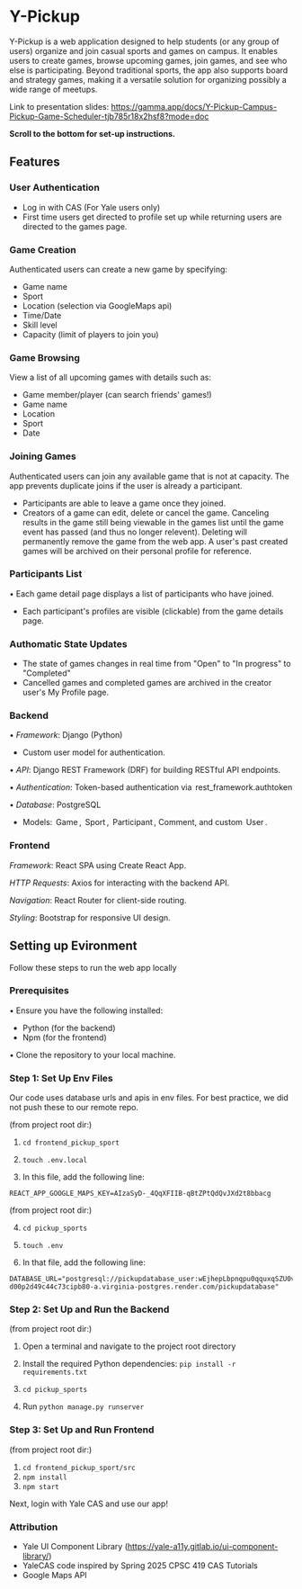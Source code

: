 # Y-Pickup

Y-Pickup is a web application designed to help students (or any group of users) organize and join casual sports and games on campus. It enables users to create games, browse upcoming games, join games, and see who else is participating. Beyond traditional sports, the app also supports board and strategy games, making it a versatile solution for organizing possibly a wide range of meetups.

Link to presentation slides: https://gamma.app/docs/Y-Pickup-Campus-Pickup-Game-Scheduler-tjb785r18x2hsf8?mode=doc

__Scroll to the bottom for set-up instructions.__

## Features

### User Authentication
- Log in with CAS (For Yale users only)
- First time users get directed to profile set up while returning users are directed to the games page. 

### Game Creation
⁠Authenticated users can create a new game by specifying:
  - Game name
  - Sport
  - Location (selection via GoogleMaps api)
  - Time/Date
  - Skill level
  - Capacity (limit of players to join you)

### Game Browsing
⁠View a list of all upcoming games with details such as:
  - Game member/player (can search friends' games!)
  - Game name
  - Location
  - Sport
  - Date

### Joining Games
⁠Authenticated users can join any available game that is not at capacity.
⁠The app prevents duplicate joins if the user is already a participant.
 - Participants are able to leave a game once they joined.
 - Creators of a game can edit, delete or cancel the game. Canceling results in the game still being viewable in the games list until the game event has passed (and thus no longer relevent). Deleting will permanently remove the game from the web app. A user's past created games will be archived on their personal profile for reference.

### Participants List
•⁠  ⁠Each game detail page displays a list of participants who have joined.
 - Each participant's profiles are visible (clickable) from the game details page.

### Authomatic State Updates 
 - The state of games changes in real time from "Open" to "In progress" to "Completed"
 - Cancelled games and completed games are archived in the creator user's My Profile page.

### Backend
•⁠  ⁠*Framework*: Django (Python)
  - Custom user model for authentication.

•⁠  ⁠*API*: Django REST Framework (DRF) for building RESTful API endpoints.

•⁠  ⁠*Authentication*: Token-based authentication via ⁠ rest_framework.authtoken

•⁠  ⁠*Database*: PostgreSQL
  - Models: ⁠ Game ⁠, ⁠ Sport ⁠, ⁠ Participant ⁠, Comment, and custom ⁠ User ⁠.

### Frontend
⁠*Framework*: React SPA using Create React App.

⁠*HTTP Requests*: Axios for interacting with the backend API.

⁠*Navigation*: React Router for client-side routing.

⁠*Styling*: Bootstrap for responsive UI design.

## Setting up Evironment

Follow these steps to run the web app locally

### Prerequisites
•⁠  ⁠Ensure you have the following installed:
  - Python (for the backend)
  - Npm (for the frontend)

•⁠  ⁠Clone the repository to your local machine.

### Step 1: Set Up Env Files
Our code uses database urls and apis in env files. For best practice, we did not push these to our remote repo.

(from project root dir:)
1. ```cd frontend_pickup_sport```

2. ```touch .env.local```

3. In this file, add the following line:
```
REACT_APP_GOOGLE_MAPS_KEY=AIzaSyD-_4QqXFIIB-qBtZPtQdQvJXd2t8bbacg
```
(from project root dir:)

4. ```cd pickup_sports```

5. ```touch .env```

6. In that file, add the following line:
```
DATABASE_URL="postgresql://pickupdatabase_user:wEjhepLbpnqpu0qquxqSZU0vawVocmDK@dpg-d00p2d49c44c73cipb80-a.virginia-postgres.render.com/pickupdatabase"
```


### Step 2: Set Up and Run the Backend
(from project root dir:)

1. Open a terminal and navigate to the project root directory

2. Install the required Python dependencies: 
```pip install -r requirements.txt```

3. ```cd pickup_sports```

4. Run ```python manage.py runserver ```

### Step 3: Set Up and Run Frontend 
(from project root dir:)
1. ```cd frontend_pickup_sport/src```
2. ```npm install```
3. ```npm start```

Next, login with Yale CAS and use our app!


### Attribution
- Yale UI Component Library (https://yale-a11y.gitlab.io/ui-component-library/)
- YaleCAS code inspired by Spring 2025 CPSC 419 CAS Tutorials
- Google Maps API